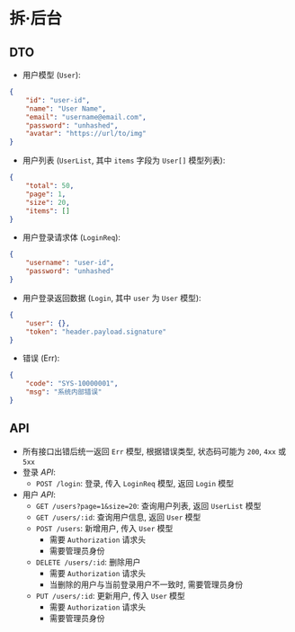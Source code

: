 # 拆·后台

## DTO

- 用户模型 (`User`):

```json
{
	"id": "user-id",
	"name": "User Name",
	"email": "username@email.com",
	"password": "unhashed",
	"avatar": "https://url/to/img"
}
```

- 用户列表 (`UserList`, 其中 `items` 字段为 `User[]` 模型列表):

```json
{
	"total": 50,
	"page": 1,
	"size": 20,
	"items": []
}
```

- 用户登录请求体 (`LoginReq`):

```json
{
	"username": "user-id",
	"password": "unhashed"
}
```

- 用户登录返回数据 (`Login`, 其中 `user` 为 `User` 模型):

```json
{
	"user": {},
	"token": "header.payload.signature"
}
```

- 错误 (Err):

```json
{
	"code": "SYS-10000001",
	"msg": "系统内部错误"
}
```

## API

- 所有接口出错后统一返回 `Err` 模型, 根据错误类型, 状态码可能为 `200`, `4xx` 或 `5xx`
- 登录 *API*:
	- `POST /login`: 登录, 传入 `LoginReq` 模型, 返回 `Login` 模型
- 用户 *API*:
	- `GET /users?page=1&size=20`: 查询用户列表, 返回 `UserList` 模型
	- `GET /users/:id`: 查询用户信息, 返回 `User` 模型
	- `POST /users`: 新增用户, 传入 `User` 模型
		- 需要 `Authorization` 请求头
		- 需要管理员身份
	- `DELETE /users/:id`: 删除用户
		- 需要 `Authorization` 请求头
		- 当删除的用户与当前登录用户不一致时, 需要管理员身份
	- `PUT /users/:id`: 更新用户, 传入 `User` 模型
		- 需要 `Authorization` 请求头
		- 需要管理员身份
